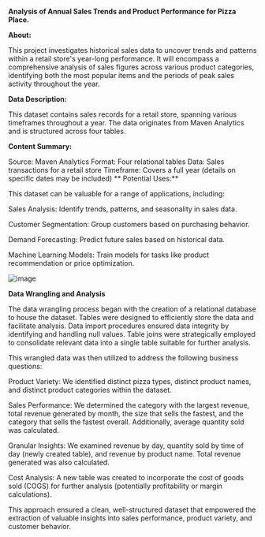 **Analysis of Annual Sales Trends and Product Performance for Pizza Place.**

**About:**

This project investigates historical sales data to uncover trends and patterns within a retail store's year-long performance. 
It will encompass a comprehensive analysis of sales figures across various product categories, identifying both the most popular items and the periods of peak sales activity throughout the year.

**Data Description:**

This dataset contains sales records for a retail store, spanning various timeframes throughout a year. The data originates from Maven Analytics and is structured across four tables.

**Content Summary:**

Source: Maven Analytics
Format: Four relational tables
Data: Sales transactions for a retail store
Timeframe: Covers a full year (details on specific dates may be included)
**
Potential Uses:**

This dataset can be valuable for a range of applications, including:

Sales Analysis: Identify trends, patterns, and seasonality in sales data.

Customer Segmentation: Group customers based on purchasing behavior.

Demand Forecasting: Predict future sales based on historical data.

Machine Learning Models: Train models for tasks like product recommendation or price optimization.

![image](https://github.com/SylviaOnyeagoro/PIZZA-PLACE-SALES/assets/130214314/b0add52b-04d8-4119-9685-2d26d1cf1c45)

**Data Wrangling and Analysis**

The data wrangling process began with the creation of a relational database to house the dataset. Tables were designed to efficiently store the data and facilitate analysis. Data import procedures ensured data integrity by identifying and handling null values. Table joins were strategically employed to consolidate relevant data into a single table suitable for further analysis.

This wrangled data was then utilized to address the following business questions:

Product Variety: We identified distinct pizza types, distinct product names, and distinct product categories within the dataset.

Sales Performance: We determined the category with the largest revenue, total revenue generated by month, the size that sells the fastest, and the category that sells the fastest overall. Additionally, average quantity sold was calculated.

Granular Insights: We examined revenue by day, quantity sold by time of day (newly created table), and revenue by product name. Total revenue generated was also calculated.

Cost Analysis: A new table was created to incorporate the cost of goods sold (COGS) for further analysis (potentially profitability or margin calculations).

This approach ensured a clean, well-structured dataset that empowered the extraction of valuable insights into sales performance, product variety, and customer behavior.




